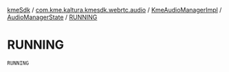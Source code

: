 [kmeSdk](../../../index.md) / [com.kme.kaltura.kmesdk.webrtc.audio](../../index.md) / [KmeAudioManagerImpl](../index.md) / [AudioManagerState](index.md) / [RUNNING](./-r-u-n-n-i-n-g.md)

# RUNNING

`RUNNING`